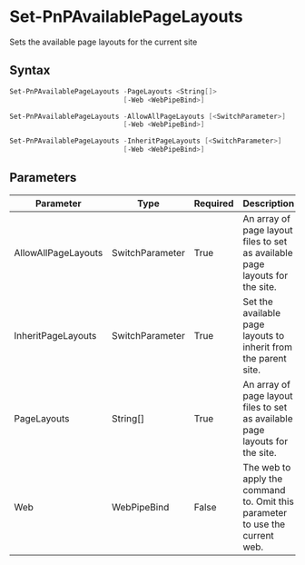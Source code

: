 # Set-PnPAvailablePageLayouts
Sets the available page layouts for the current site
## Syntax
```powershell
Set-PnPAvailablePageLayouts -PageLayouts <String[]>
                            [-Web <WebPipeBind>]
```


```powershell
Set-PnPAvailablePageLayouts -AllowAllPageLayouts [<SwitchParameter>]
                            [-Web <WebPipeBind>]
```


```powershell
Set-PnPAvailablePageLayouts -InheritPageLayouts [<SwitchParameter>]
                            [-Web <WebPipeBind>]
```


## Parameters
Parameter|Type|Required|Description
---------|----|--------|-----------
|AllowAllPageLayouts|SwitchParameter|True|An array of page layout files to set as available page layouts for the site.|
|InheritPageLayouts|SwitchParameter|True|Set the available page layouts to inherit from the parent site.|
|PageLayouts|String[]|True|An array of page layout files to set as available page layouts for the site.|
|Web|WebPipeBind|False|The web to apply the command to. Omit this parameter to use the current web.|
